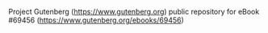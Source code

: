 Project Gutenberg (https://www.gutenberg.org) public repository for
eBook #69456 (https://www.gutenberg.org/ebooks/69456)
